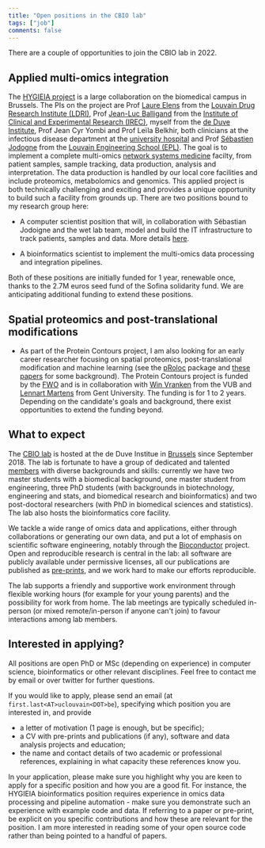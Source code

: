```yaml
---
title: "Open positions in the CBIO lab"
tags: ["job"]
comments: false
---
```


There are a couple of opportunities to join the CBIO lab in 2022.

## Applied multi-omics integration

The [HYGIEIA project](https://www.saintluc.be/fr/hygieia) is a large
collaboration on the biomedical campus in Brussels. The PIs on the
project are Prof [Laure
Elens](https://uclouvain.be/en/directories/laure.elens) from the
[Louvain Drug Research Institute
(LDRI)](https://uclouvain.be/en/research-institutes/ldri), Prof
[Jean-Luc
Balligand](https://uclouvain.be/en/research-institutes/irec/fath/jean-luc-balligand.html)
from the [Institute of Clinical and Experimental Research
(IREC)](https://uclouvain.be/en/research-institutes/irec), myself from
the [de Duve
Institute](https://www.deduveinstitute.be/computational-biology), Prof
Jean Cyr Yombi and Prof Leïla Belkhir, both clinicians at the
infectious disease department at the [university
hospital](https://www.saintluc.be/fr/medecine-interne) and Prof
[Sébastien Jodogne](https://www.linkedin.com/in/jodogne/) from the
[Louvain Engineering School
(EPL)](https://uclouvain.be/en/faculties/epl). The goal is to
implement a complete multi-omics [network systems
medicine](https://wires.onlinelibrary.wiley.com/doi/10.1002/wsbm.1489)
facilty, from patient samples, sample tracking, data production,
analysis and interpretation. The data production is handled by our
local core facilities and include proteomics, metabolomics and
genomics. This applied project is both technically challenging and
exciting and provides a unique opportunity to build such a facility
from grounds up. There are two positions bound to my research group
here:

- A computer scientist position that will, in collaboration with
  Sébastian Jodoigne and the wet lab team, model and build the IT
  infrastructure to track patients, samples and data. More details
  [here](https://jobs.uclouvain.be/PersonnelAdministratif/job/Ing%C3%A9nieur%C2%B7e-logiciel-pour-le-d%C3%A9veloppement-d&apos;une-plateforme-multi-omique-%28HFX%29/775921001/).

- A bioinformatics scientist to implement the multi-omics data
  processing and integration pipelines.

Both of these positions are initially funded for 1 year, renewable
once, thanks to the 2.7M euros seed fund of the Sofina solidarity
fund. We are anticipating additional funding to extend these
positions.

## Spatial proteomics and post-translational modifications

- As part of the Protein Contours project, I am also looking for an
  early career researcher focusing on spatial proteomics,
  post-translational modification and machine learning (see the
  [pRoloc](https://bioconductor.org/packages/pRoloc) package and
  [these](https://pubmed.ncbi.nlm.nih.gov/24413670/)
  [papers](https://journals.plos.org/ploscompbiol/article?id=10.1371/journal.pcbi.1006516)
  for some background). The Protein Contours project is funded by the
  [FWO](https://www.fwo.be/en/) and is in collaboration with [Win
  Vranken](https://we.vub.ac.be/en/wim-vranken) from the VUB and
  [Lennart Martens](https://www.compomics.com/people/lennart-martens/)
  from Gent University. The funding is for 1 to 2 years. Depending on
  the candidate's goals and background, there exist opportunities to
  extend the funding beyond.

## What to expect

The [CBIO lab](https://lgatto.github.io/cbio-lab/) is hosted at the de
Duve Institue in [Brussels](https://goo.gl/maps/Nkp56dTusAatrXMQ7)
since September 2018. The lab is fortunate to have a group of
dedicated and talented [members](https://lgatto.github.io/cbio-who/)
with diverse backgrounds and skills: currently we have two master
students with a biomedical background, one master student from
engineering, three PhD students (with backgrounds in biotechnology,
engineering and stats, and biomedical research and bioinformatics) and
two post-doctoral researchers (with PhD in biomedical sciences and
statistics). The lab also hosts the bioinformatics core facility.

We tackle a wide range of omics data and applications, either through
collaborations or generating our own data, and put a lot of emphasis
on scientific software engineering, notably through the
[Bioconductor](http://bioconductor.org/) project. Open and
reproducible research is central in the lab: all software are publicly
available under permissive licenses, all our publications are
published as
[pre-prints](https://www.biorxiv.org/search/author1%3ALaurent%2BGatto%20jcode%3Abiorxiv%20numresults%3A10%20sort%3Arelevance-rank%20format_result%3Astandard),
and we work hard to make our efforts reproducible.

The lab supports a friendly and supportive work environment through
flexible working hours (for example for your young parents) and the
possibility for work from home. The lab meetings are typically
scheduled in-person (or mixed remote/in-person if anyone can't join)
to favour interactions among lab members.

## Interested in applying?

All positions are open PhD or MSc (depending on experience) in
computer science, bioinformatics or other relevant disciplines. Feel
free to contact me by email or over twitter for further questions.

If you would like to apply, please send an email (at
`first.last<AT>uclouvain<DOT>be`), specifying which position you are
interested in, and provide

- a letter of motivation (1 page is enough, but be specific);
- a CV with pre-prints and publications (if any), software and data
  analysis projects and education;
- the name and contact details of two academic or professional
  references, explaining in what capacity these references know you.

In your application, please make sure you highlight why you are keen
to apply for a specific position and how you are a good fit. For
instance, the HYGIEIA bioinformatics position requires experience in
omics data processing and pipeline automation - make sure you
demonstrate such an experience with example code and data. If
referring to a paper or pre-print, be explicit on you specific
contributions and how these are relevant for the position. I am more
interested in reading some of your open source code rather than being
pointed to a handful of papers.
